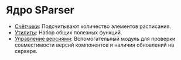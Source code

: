 # Ядро SParser

- [Счётчики](counter.md): Подсчитывают количество элементов расписания.
- [Утилиты](utils.md): Набор общих полезных функций.
- [Управление версиями](version.md): Вспомогательный модуль для проверки
    совместимости версий компонентов и наличия обновлений на сервере.
